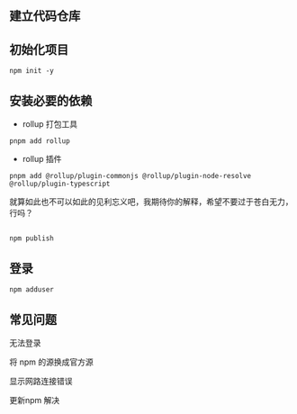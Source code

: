 ## 建立代码仓库

## 初始化项目

```shell
npm init -y
```

## 安装必要的依赖

- rollup 打包工具

```shell
pnpm add rollup
```


- rollup 插件 

```
pnpm add @rollup/plugin-commonjs @rollup/plugin-node-resolve @rollup/plugin-typescript
```
就算如此也不可以如此的见利忘义吧，我期待你的解释，希望不要过于苍白无力，行吗？
 

## 

````
npm publish
````

##  登录


````
npm adduser
````

## 常见问题

无法登录

将 npm 的源换成官方源 


显示网路连接错误

更新npm 解决